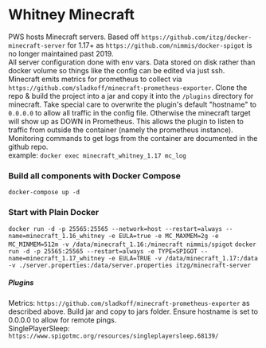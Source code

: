 # Whitney Minecraft

PWS hosts Minecraft servers. Based off `https://github.com/itzg/docker-minecraft-server` for 1.17+ as `https://github.com/nimmis/docker-spigot` is no longer maintained past 2019.
</br>
All server configuration done with env vars.
Data stored on disk rather than docker volume so things like the config can be edited via just ssh.
</br>
Minecraft emits metrics for prometheus to collect via `https://github.com/sladkoff/minecraft-prometheus-exporter`. Clone the repo & build the project into a jar and copy it into the `/plugins` directory for minecraft. 
Take special care to overwrite the plugin's default "hostname" to `0.0.0.0` to allow all traffic in the config file. Otherwise the minecraft target will show up as DOWN in Prometheus. This allows the plugin to listen to traffic from outside the container (namely the prometheus instance). 
</br>
Monitoring commands to get logs from the container are documented in the github repo.
</br>
example: `docker exec minecraft_whitney_1.17 mc_log`
### Build all components with Docker Compose

`docker-compose up -d`

### Start with Plain Docker

`docker run -d -p 25565:25565 --network=host --restart=always --name=minecraft_1.16_whitney -e EULA=true -e MC_MAXMEM=2g -e MC_MINMEM=512m -v /data/minecraft_1.16:/minecraft nimmis/spigot`
`docker run -d -p 25565:25565 --restart=always -e TYPE=SPIGOT --name=minecraft_1.17_whitney -e EULA=TRUE -v /data/minecraft_1.17:/data -v ./server.properties:/data/server.properties itzg/minecraft-server`

##### Plugins

Metrics: `https://github.com/sladkoff/minecraft-prometheus-exporter` as described above. Build jar and copy to jars folder. Ensure hostname is set to 0.0.0.0 to allow for remote pings.
</br>
SinglePlayerSleep: `https://www.spigotmc.org/resources/singleplayersleep.68139/`

